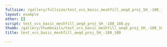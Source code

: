 ```yaml
---
fullsize: /gallery/fullsize/test_vcs_basic_meshfill_aeqd_proj_SH_-180_180.png
layout: example
other: []
script: test_vcs_basic_meshfill_aeqd_proj_SH_-180_180.py
thumb: /gallery/thumbnails/test_vcs_basic_meshfill_aeqd_proj_SH_-180_180.png
title: test_vcs_basic_meshfill_aeqd_proj_SH_-180_180

---
```


